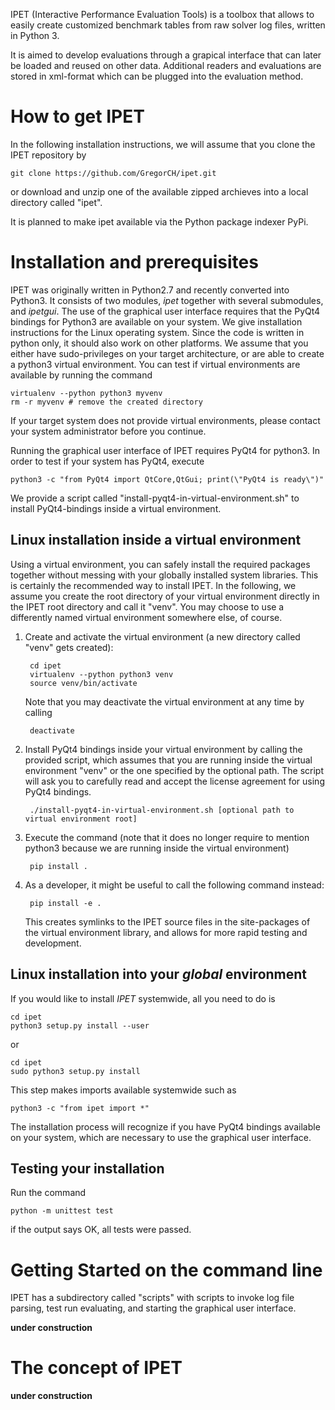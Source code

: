 IPET (Interactive Performance Evaluation Tools) is a toolbox that
allows to easily create customized benchmark tables from
raw solver log files, written in Python 3. 

It is aimed to develop evaluations through a
grapical interface that can later be loaded and reused on other
data. Additional readers and evaluations are stored in
xml-format which can be plugged into the evaluation method.

# How to get IPET

In the following installation instructions, we will assume that you clone the IPET repository by

    git clone https://github.com/GregorCH/ipet.git

or download and unzip one of the available zipped archieves into a local directory called "ipet".

It is planned to make ipet available via the Python package indexer PyPi.

# Installation and prerequisites

IPET was originally written in Python2.7 and recently converted into Python3.
It consists of two modules, *ipet* together with several submodules, and *ipetgui*.
The use of the graphical user interface requires that the PyQt4 bindings for
Python3 are available on your system.
We give installation instructions for the Linux operating system. Since the code is
written in python only, it should also work on other platforms. We assume that you either
have sudo-privileges on your target architecture, or are able to create a python3
virtual environment. You can test if virtual environments are available by running the command

    virtualenv --python python3 myvenv
    rm -r myvenv # remove the created directory

If your target system does not provide virtual environments, please contact your system administrator
before you continue.

Running the graphical user interface of IPET requires PyQt4 for python3. In order to test if
your system has PyQt4, execute

    python3 -c "from PyQt4 import QtCore,QtGui; print(\"PyQt4 is ready\")"

We provide a script called "install-pyqt4-in-virtual-environment.sh" to install PyQt4-bindings inside a virtual environment.

## Linux installation inside a virtual environment

Using a virtual environment, you can safely install the required packages together without 
messing with your globally installed system libraries. This is certainly the recommended way
to install IPET. In the following, we assume you create the root directory of your virtual 
environment directly in the IPET root directory and call it "venv". You may choose
to use a differently named virtual environment somewhere else, of course.

1. Create and activate the virtual environment (a new directory called "venv" gets created):

        cd ipet
        virtualenv --python python3 venv
        source venv/bin/activate
   Note that you may deactivate the virtual environment at any time by calling 
        
        deactivate
    
2. Install PyQt4 bindings inside your virtual environment by calling the provided script, 
which assumes that you are running inside the virtual environment "venv" or the one specified by the optional path. 
The script will ask you to carefully read and accept the license agreement for using PyQt4 bindings.

        ./install-pyqt4-in-virtual-environment.sh [optional path to virtual environment root]

3. Execute the command (note that it does no longer require to mention python3 because we are running inside the virtual environment)

        pip install .

4. As a developer, it might be useful to call the following command instead:

        pip install -e .
   This creates symlinks to the IPET source files in the site-packages of the virtual environment library,
   and allows for more rapid testing and development.



## Linux installation into your *global* environment

If you would like to install *IPET* systemwide, all you need to do is

    cd ipet
    python3 setup.py install --user
    
or

    cd ipet
    sudo python3 setup.py install
    
This step makes imports available systemwide such as 

    python3 -c "from ipet import *"

The installation process will recognize if you have PyQt4 bindings available on your system, which are necessary to
use the graphical user interface.




## Testing your installation

Run the command 
    
    python -m unittest test
 if the output says OK, all tests were passed.






# Getting Started on the command line

IPET has a subdirectory called "scripts" with scripts to invoke log file parsing, test run evaluating, and starting 
the graphical user interface.

**under construction**






# The concept of IPET

**under construction**




